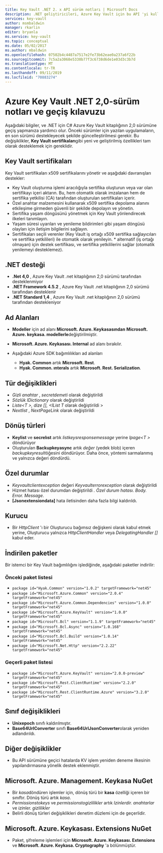 ```yaml
---
title: Key Vault .NET 2. x API sürüm notları | Microsoft Docs
description: .NET geliştiricileri, Azure Key Vault için bu API 'yi kullanır
services: key-vault
author: msmbaldwin
manager: rkarlin
editor: bryanla
ms.service: key-vault
ms.topic: conceptual
ms.date: 05/02/2017
ms.author: mbaldwin
ms.openlocfilehash: 07502b4c4487a7517e2fe73b62eae0a237a6f22b
ms.sourcegitcommit: 7c5a2a3068e5330b77f3c6738d6de1e03d3c3b7d
ms.translationtype: MT
ms.contentlocale: tr-TR
ms.lasthandoff: 09/11/2019
ms.locfileid: "70883274"
---
```

# <a name="azure-key-vault-net-20---release-notes-and-migration-guide"></a>Azure Key Vault .NET 2,0-sürüm notları ve geçiş kılavuzu
Aşağıdaki bilgiler, ve .NET için C# Azure Key Vault kitaplığının 2,0 sürümüne geçiş yapmanıza yardımcı olur.  Önceki sürümler için yazılan uygulamaların, en son sürümü destekleyecek şekilde güncelleştirilmesi gerekir.  Bu değişiklikler, **Key Vault sertifikaları**gibi yeni ve geliştirilmiş özellikleri tam olarak desteklemek için gereklidir.

## <a name="key-vault-certificates"></a>Key Vault sertifikaları

Key Vault sertifikaları x509 sertifikalarını yönetir ve aşağıdaki davranışları destekler:  

* Key Vault oluşturma işlemi aracılığıyla sertifika oluşturun veya var olan sertifikayı içeri aktarın. Bu, hem otomatik olarak imzalanan hem de sertifika yetkilisi (CA) tarafından oluşturulan sertifikaları içerir.
* Özel anahtar malzemesini kullanarak x509 sertifika depolama alanını etkileşime girmeden güvenli bir şekilde depolayın ve yönetin.  
* Sertifika yaşam döngüsünü yönetmek için Key Vault yönlendirecek ilkeleri tanımlayın.  
* Yaşam süresi uyarıları ve yenileme bildirimleri gibi yaşam döngüsü olayları için iletişim bilgilerini sağlayın.  
* Sertifikaları seçili verenler (Key Vault iş ortağı x509 sertifika sağlayıcıları ve sertifika yetkilileri) ile otomatik olarak yenileyin. * alternatif (iş ortağı olmayan) için destek sertifikası, ve sertifika yetkililerini sağlar (otomatik yenilemeyi desteklemez).  

## <a name="net-support"></a>.NET desteği

* **.Net 4,0** , Azure Key Vault .net kitaplığının 2,0 sürümü tarafından desteklenmiyor
* **.NET Framework 4.5.2** , Azure Key Vault .net kitaplığının 2,0 sürümü tarafından desteklenir
* **.NET Standard 1,4** , Azure Key Vault .net kitaplığının 2,0 sürümü tarafından destekleniyor

## <a name="namespaces"></a>Ad Alanları

* **Modeller** için ad alanı **Microsoft. Azure. Keykasasından** **Microsoft. Azure. keykasa. modellerle**değiştirilmiştir.
* **Microsoft. Azure. Keykasası. Internal** ad alanı bırakılır.
* Aşağıdaki Azure SDK bağımlılıkları ad alanları 

    - **Hyak. Common** artık **Microsoft. Rest**.
    - **Hyak. Common. ınterals** artık **Microsoft. Rest. Serialization**.

## <a name="type-changes"></a>Tür değişiklikleri

* *Gizli anahtar* , *secretdemeti* olarak değiştirildi
* *Sözlük* *IDictionary* olarak değiştirildi
* *Liste\<T >, dize [],* *\<IList T* olarak değiştirildi >
* *Nextlist* , *NextPageLink* olarak değiştirildi

## <a name="return-types"></a>Dönüş türleri

* **Keylist** ve **secrelıst** artık *listkeysresponsemessage* yerine *Ipage\<T >* döndürüyor
* Oluşturulan **Backupkeyasync** artık *değer* (yedek blob) içeren *backupkeyresult*öğesini döndürüyor. Daha önce, yöntemi sarmalanmış ve yalnızca değeri döndürdü.

## <a name="exceptions"></a>Özel durumlar

* *Keyvaultclientexception* değeri *Keyvaulterrorexception* olarak değiştirildi
* Hizmet hatası özel durumdan değiştirildi *.*  *Özel durum hatası. Body. Error. Message*.
* **[Jsonextensiondata]** hata iletisinden daha fazla bilgi kaldırıldı.

## <a name="constructors"></a>Kurucu

* Bir *HttpClient* 'ı bir Oluşturucu bağımsız değişkeni olarak kabul etmek yerine, Oluşturucu yalnızca *HttpClientHandler* veya *DelegatingHandler []* kabul eder.

## <a name="downloaded-packages"></a>İndirilen paketler

Bir istemci bir Key Vault bağımlılığını işlediğinde, aşağıdaki paketler indirilir:

### <a name="previous-package-list"></a>Önceki paket listesi

* `package id="Hyak.Common" version="1.0.2" targetFramework="net45"`
* `package id="Microsoft.Azure.Common" version="2.0.4" targetFramework="net45"`
* `package id="Microsoft.Azure.Common.Dependencies" version="1.0.0" targetFramework="net45"`
* `package id="Microsoft.Azure.KeyVault" version="1.0.0" targetFramework="net45"`
* `package id="Microsoft.Bcl" version="1.1.9" targetFramework="net45"`
* `package id="Microsoft.Bcl.Async" version="1.0.168" targetFramework="net45"`
* `package id="Microsoft.Bcl.Build" version="1.0.14" targetFramework="net45"`
* `package id="Microsoft.Net.Http" version="2.2.22" targetFramework="net45"`

### <a name="current-package-list"></a>Geçerli paket listesi

* `package id="Microsoft.Azure.KeyVault" version="2.0.0-preview" targetFramework="net45"`
* `package id="Microsoft.Rest.ClientRuntime" version="2.2.0" targetFramework="net45"`
* `package id="Microsoft.Rest.ClientRuntime.Azure" version="3.2.0" targetFramework="net45"`

## <a name="class-changes"></a>Sınıf değişiklikleri

* **Unixepoch** sınıfı kaldırılmıştır.
* **Base64UrlConverter** sınıfı **Base64UrlJsonConverter**olarak yeniden adlandırıldı.

## <a name="other-changes"></a>Diğer değişiklikler

* Bu API sürümüne geçici hatalarda KV işlem yeniden deneme ilkesinin yapılandırmasına yönelik destek eklenmiştir.

## <a name="microsoftazuremanagementkeyvault-nuget"></a>Microsoft. Azure. Management. Keykasa NuGet

* Bir *kasa*döndüren işlemler için, dönüş türü bir **kasa** özelliği içeren bir sınıftır. Dönüş türü artık *kasa*.
* *Permissionstokeys* ve *permissionstogizlilikler* artık *Izinlerdir. anahtarlar* ve *izinler. gizlilikler*
* Belirli dönüş türleri değişiklikleri denetim düzlemi için de geçerlidir.

## <a name="microsoftazurekeyvaultextensions-nuget"></a>Microsoft. Azure. Keykasası. Extensions NuGet

* Paket, şifreleme işlemleri için **Microsoft. Azure. Keykasası. Extensions** ve **Microsoft. Azure. Keykasa. Cryptography** 'a bölünmüştür.

